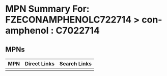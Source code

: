 



# MPN Summary For: FZECONAMPHENOLC722714 > con-amphenol : C7022714

## MPNs
  

|MPN|Direct Links|Search Links|
| :--- | :--- | :--- |
||||
